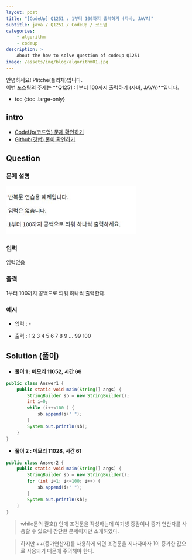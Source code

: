 ```yaml
---
layout: post
title: "[CodeUp] Q1251 : 1부터 100까지 출력하기 (자바, JAVA)"
subtitle: java / Q1251 / CodeUp / 코드업
categories:
    - algorithm
    - codeup
description: >
    About the how to solve question of codeup Q1251
image: /assets/img/blog/algorithm01.jpg
---
```


안녕하세요! Plitche(플리체)입니다.  
이번 포스팅의 주제는 **Q1251 : 1부터 100까지 출력하기 (자바, JAVA)**입니다.

* toc
{:toc .large-only}

## intro
* [CodeUp(코드업) 문제 확인하기](https://codeup.kr/problem.php?id=1251)  
* [Github(깃헙) 풀이 확인하기](https://github.com/plitche/CodeUp_Solution/tree/master/Q1201~Q1300/Q1251)  

## Question
### 문제 설명
![](/assets/post/codeup/Q1200~Q1299/20210817_03/01.JPG)
### 입력
입력없음  

### 출력
1부터 100까지 공백으로 띄워 하나씩 출력한다.  

### 예시
* 입력 : -  

* 출력 : 1 2 3 4 5 6 7 8 9 ... 99 100  

## Solution (풀이)
* **풀이 1 : 메모리 11052, 시간 66**  

```java
public class Answer1 {
	public static void main(String[] args) {
		StringBuilder sb = new StringBuilder();
		int i=0;
		while (i++<100 ) {
			sb.append(i+" ");
		}
		System.out.println(sb);
	}
}
```  

* **풀이 2 : 메모리 11028, 시간 61**  

```java
public class Answer2 {
	public static void main(String[] args) {
		StringBuilder sb = new StringBuilder();
		for (int i=1; i<=100; i++) {
			sb.append(i+" ");
		}
		System.out.println(sb);
	}
}
```

> while문의 괄호() 안에 조건문을 작성하는데 여기셍 증감이나 증가 연산자를 사용할 수 있으니 간단한 문제이지만 소개하였다.  

> 하지만 ++(증가연산자)를 사용하게 되면 조건문을 지나자마자 1이 증가한 값으로 사용되기 때문에 주의해야 한다.